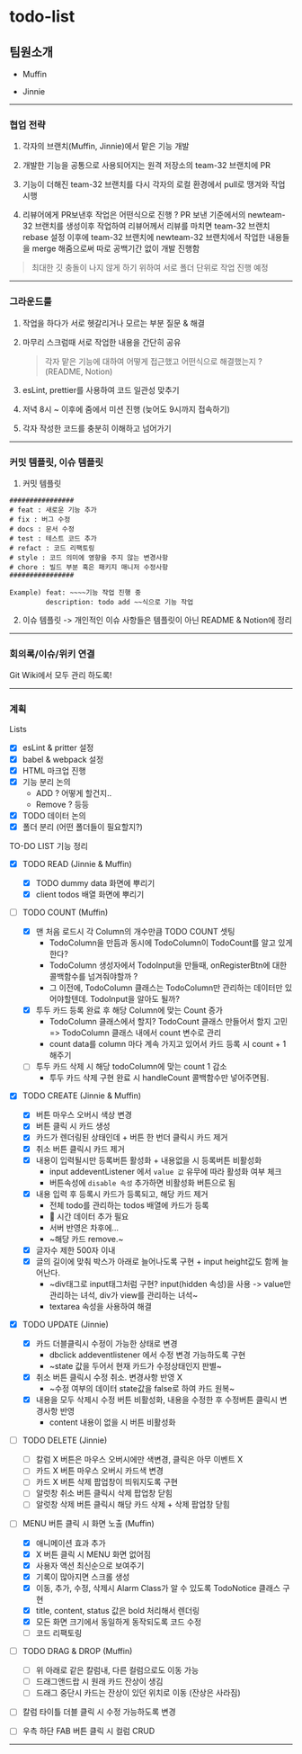 # todo-list

## 팀원소개

- Muffin

- Jinnie

---

### 협업 전략

1. 각자의 브랜치(Muffin, Jinnie)에서 맡은 기능 개발

2. 개발한 기능을 공통으로 사용되어지는 원격 저장소의 team-32 브랜치에 PR

3. 기능이 더해진 team-32 브랜치를 다시 각자의 로컬 환경에서 pull로 땡겨와 작업 시행

4. 리뷰어에게 PR보낸후 작업은 어떤식으로 진행 ? PR 보낸 기준에서의 newteam-32 브랜치를 생성이후 작업하여 리뷰어께서 리뷰를 마치면 team-32 브랜치 rebase 설정 이후에 team-32 브랜치에 newteam-32 브랜치에서 작업한 내용들을 merge 해줌으로써 따로 공백기간 없이 개발 진행함

> 최대한 깃 충돌이 나지 않게 하기 위하여 서로 폴더 단위로 작업 진행 예정

---

### 그라운드룰

1. 작업을 하다가 서로 헷갈리거나 모르는 부분 질문 & 해결

2. 마무리 스크럼때 서로 작업한 내용을 간단히 공유

   > 각자 맡은 기능에 대하여 어떻게 접근했고 어떤식으로 해결했는지 ? (README, Notion)

3. esLint, prettier를 사용하여 코드 일관성 맞추기

4. 저녁 8시 ~ 이후에 줌에서 미션 진행 (늦어도 9시까지 접속하기)

5. 각자 작성한 코드를 충분히 이해하고 넘어가기

---

### 커밋 템플릿, 이슈 템플릿

1. 커밋 템플릿

```
################
# feat : 새로운 기능 추가
# fix : 버그 수정
# docs : 문서 수정
# test : 테스트 코드 추가
# refact : 코드 리팩토링
# style : 코드 의미에 영향을 주지 않는 변경사항
# chore : 빌드 부분 혹은 패키지 매니저 수정사항
################

Example) feat: ~~~~기능 작업 진행 중
         description: todo add ~~식으로 기능 작업
```

2. 이슈 템플릿 -> 개인적인 이슈 사항들은 템플릿이 아닌 README & Notion에 정리

---

### 회의록/이슈/위키 연결

Git Wiki에서 모두 관리 하도록!

---

### 계획

Lists

- [x] esLint & pritter 설정
- [x] babel & webpack 설정
- [x] HTML 마크업 진행
- [x] 기능 분리 논의
  - ADD ? 어떻게 할건지..
  - Remove ? 등등
- [x] TODO 데이터 논의
- [x] 폴더 분리 (어떤 폴더들이 필요할지?)

TO-DO LIST 기능 정리

- [x] TODO READ (Jinnie & Muffin)

  - [x] TODO dummy data 화면에 뿌리기
  - [x] client todos 배열 화면에 뿌리기

- [ ] TODO COUNT (Muffin)

  - [x] 맨 처음 로드시 각 Column의 개수만큼 TODO COUNT 셋팅
    - TodoColumn을 만듬과 동시에 TodoColumn이 TodoCount를 알고 있게 한다?
    - TodoColumn 생성자에서 TodoInput을 만들때, onRegisterBtn에 대한 콜백함수를 넘겨줘야할까 ?
    - 그 이전에, TodoColumn 클래스는 TodoColumn만 관리하는 데이터만 있어야할텐데. TodoInput을 알아도 될까?
  - [x] 투두 카드 등록 완료 후 해당 Column에 맞는 Count 증가
    - TodoColumn 클래스에서 할지? TodoCount 클래스 만들어서 할지 고민 => TodoColumn 클래스 내에서 count 변수로 관리
    - count data를 column 마다 계속 가지고 있어서 카드 등록 시 count + 1 해주기
  - [ ] 투두 카드 삭제 시 해당 todoColumn에 맞는 count 1 감소
    - 투두 카드 삭제 구현 완료 시 handleCount 콜백함수만 넣어주면됨.

- [x] TODO CREATE (Jinnie & Muffin)

  - [x] 버튼 마우스 오버시 색상 변경
  - [x] 버튼 클릭 시 카드 생성
  - [x] 카드가 렌더링된 상태인데 + 버튼 한 번더 클릭시 카드 제거
  - [x] 취소 버튼 클릭시 카드 제거
  - [x] 내용이 입력될시만 등록버튼 활성화 + 내용없을 시 등록버튼 비활성화
    - input addeventListener 에서 `value 값` 유무에 따라 활성화 여부 체크
    - 버튼속성에 `disable 속성` 추가하면 비활성화 버튼으로 됨
  - [x] 내용 입력 후 등록시 카드가 등록되고, 해당 카드 제거
    - 전체 todo를 관리하는 todos 배열에 카드가 등록
    - 🤔 시간 데이터 추가 필요
    - 서버 반영은 차후에...
    - ~해당 카드 remove.~
  - [x] 글자수 제한 500자 이내
  - [x] 글의 길이에 맞춰 박스가 아래로 늘어나도록 구현 + input height값도 함께 늘어난다.
    - ~div태그로 input태그처럼 구현? input(hidden 속성)을 사용 -> value만 관리하는 녀석, div가 view를 관리하는 녀석~
    - textarea 속성을 사용하여 해결

- [x] TODO UPDATE (Jinnie)

  - [x] 카드 더블클릭시 수정이 가능한 상태로 변경
    - dbclick addeventlistener 에서 수정 변경 가능하도록 구현
    - ~state 값을 두어서 현재 카드가 수정상태인지 판별~
  - [x] 취소 버튼 클릭시 수정 취소. 변경사항 반영 X
    - ~수정 여부의 데이터 state값을 false로 하여 카드 원복~
  - [x] 내용을 모두 삭제시 수정 버튼 비활성화, 내용을 수정한 후 수정버튼 클릭시 변경사항 반영
    - content 내용이 없을 시 버튼 비활성화

- [ ] TODO DELETE (Jinnie)

  - [ ] 칼럼 X 버튼은 마우스 오버시에만 색변경, 클릭은 아무 이벤트 X
  - [ ] 카드 X 버튼 마우스 오버시 카드색 변경
  - [ ] 카드 X 버튼 삭제 팝업창이 띄워지도록 구현
  - [ ] 알럿창 취소 버튼 클릭시 삭제 팝업창 닫힘
  - [ ] 알럿창 삭제 버튼 클릭시 해당 카드 삭제 + 삭제 팝업창 닫힘

- [ ] MENU 버튼 클릭 시 화면 노출 (Muffin)

  - [x] 애니메이션 효과 추가
  - [x] X 버튼 클릭 시 MENU 화면 없어짐
  - [x] 사용자 액션 최신순으로 보여주기
  - [x] 기록이 많아지면 스크롤 생성
  - [x] 이동, 추가, 수정, 삭제시 Alarm Class가 알 수 있도록 TodoNotice 클래스 구현
  - [x] title, content, status 값은 bold 처리해서 렌더링
  - [x] 모든 화면 크기에서 동일하게 동작되도록 코드 수정
  - [ ] 코드 리팩토링

- [ ] TODO DRAG & DROP (Muffin)

  - [ ] 위 아래로 같은 칼럼내, 다른 컬럼으로도 이동 가능
  - [ ] 드래그앤드랍 시 원래 카드 잔상이 생김
  - [ ] 드래그 중단시 카드는 잔상이 있던 위치로 이동 (잔상은 사라짐)

- [ ] 칼럼 타이틀 더블 클릭 시 수정 가능하도록 변경
- [ ] 우측 하단 FAB 버튼 클릭 시 컬럼 CRUD

---
